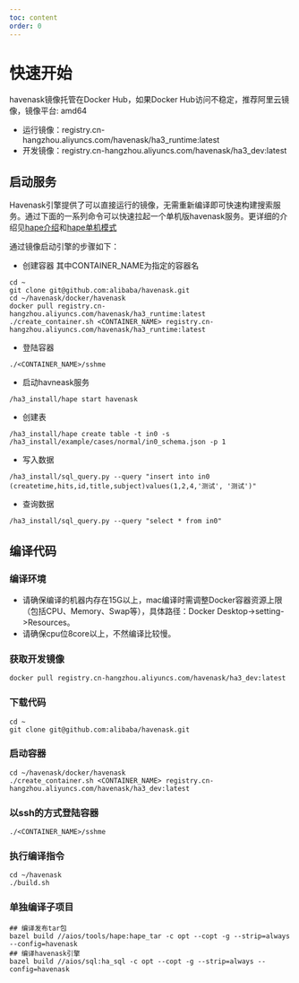 ```yaml
---
toc: content
order: 0
---
```


# 快速开始
havenask镜像托管在Docker Hub，如果Docker Hub访问不稳定，推荐阿里云镜像，镜像平台: amd64
* 运行镜像：registry.cn-hangzhou.aliyuncs.com/havenask/ha3_runtime:latest
* 开发镜像：registry.cn-hangzhou.aliyuncs.com/havenask/ha3_dev:latest

## 启动服务
Havenask引擎提供了可以直接运行的镜像，无需重新编译即可快速构建搜索服务。通过下面的一系列命令可以快速拉起一个单机版havenask服务。更详细的介绍见[hape介绍](../petool/intro.md)和[hape单机模式](../petool/localmode.md)

通过镜像启动引擎的步骤如下：
* 创建容器
其中CONTAINER_NAME为指定的容器名
```
cd ~
git clone git@github.com:alibaba/havenask.git
cd ~/havenask/docker/havenask
docker pull registry.cn-hangzhou.aliyuncs.com/havenask/ha3_runtime:latest
./create_container.sh <CONTAINER_NAME> registry.cn-hangzhou.aliyuncs.com/havenask/ha3_runtime:latest
```

* 登陆容器
```
./<CONTAINER_NAME>/sshme
```

* 启动havneask服务
```
/ha3_install/hape start havenask
```
* 创建表
```
/ha3_install/hape create table -t in0 -s /ha3_install/example/cases/normal/in0_schema.json -p 1
```

* 写入数据
```
/ha3_install/sql_query.py --query "insert into in0 (createtime,hits,id,title,subject)values(1,2,4,'测试', '测试')"
```
* 查询数据
```
/ha3_install/sql_query.py --query "select * from in0"
```

## 编译代码

### 编译环境
* 请确保编译的机器内存在15G以上，mac编译时需调整Docker容器资源上限（包括CPU、Memory、Swap等），具体路径：Docker Desktop->setting->Resources。
* 请确保cpu位8core以上，不然编译比较慢。

### 获取开发镜像

```
docker pull registry.cn-hangzhou.aliyuncs.com/havenask/ha3_dev:latest
```
### 下载代码
```
cd ~
git clone git@github.com:alibaba/havenask.git
```

### 启动容器
```
cd ~/havenask/docker/havenask
./create_container.sh <CONTAINER_NAME> registry.cn-hangzhou.aliyuncs.com/havenask/ha3_dev:latest
```
### 以ssh的方式登陆容器
```
./<CONTAINER_NAME>/sshme
```

### 执行编译指令
```
cd ~/havenask
./build.sh
```
### 单独编译子项目
```
## 编译发布tar包
bazel build //aios/tools/hape:hape_tar -c opt --copt -g --strip=always --config=havenask
## 编译havenask引擎
bazel build //aios/sql:ha_sql -c opt --copt -g --strip=always --config=havenask
```